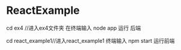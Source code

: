 # ReactExample
cd ex4  //进入ex4文件夹 在终端输入 node app 运行 后端

cd react_example1//进入react_example1 终端输入 npm start 运行前端

